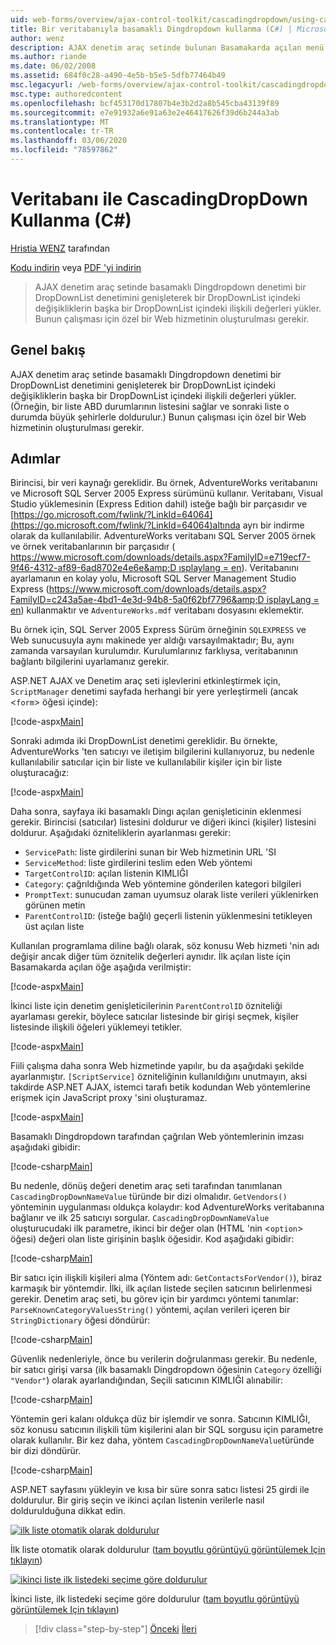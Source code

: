 ```yaml
---
uid: web-forms/overview/ajax-control-toolkit/cascadingdropdown/using-cascadingdropdown-with-a-database-cs
title: Bir veritabanıyla basamaklı Dingdropdown kullanma (C#) | Microsoft Docs
author: wenz
description: AJAX denetim araç setinde bulunan Basamakarda açılan menü denetimi bir DropDownList denetimini genişleterek bir DropDownList içindeki değişikliklerin ilişkili değerleri anormal bir şekilde yükler...
ms.author: riande
ms.date: 06/02/2008
ms.assetid: 684f0c28-a490-4e5b-b5e5-5dfb77464b49
msc.legacyurl: /web-forms/overview/ajax-control-toolkit/cascadingdropdown/using-cascadingdropdown-with-a-database-cs
msc.type: authoredcontent
ms.openlocfilehash: bcf453170d17807b4e3b2d2a8b545cba43139f89
ms.sourcegitcommit: e7e91932a6e91a63e2e46417626f39d6b244a3ab
ms.translationtype: MT
ms.contentlocale: tr-TR
ms.lasthandoff: 03/06/2020
ms.locfileid: "78597862"
---
```

# <a name="using-cascadingdropdown-with-a-database-c"></a>Veritabanı ile CascadingDropDown Kullanma (C#)

[Hristia WENZ](https://github.com/wenz) tarafından

[Kodu indirin](https://download.microsoft.com/download/9/0/7/907760b1-2c60-4f81-aeb6-ca416a573b0d/cascadingdropdown1.cs.zip) veya [PDF 'yi indirin](https://download.microsoft.com/download/2/d/c/2dc10e34-6983-41d4-9c08-f78f5387d32b/cascadingdropdown1CS.pdf)

> AJAX denetim araç setinde basamaklı Dingdropdown denetimi bir DropDownList denetimini genişleterek bir DropDownList içindeki değişikliklerin başka bir DropDownList içindeki ilişkili değerleri yükler. Bunun çalışması için özel bir Web hizmetinin oluşturulması gerekir.

## <a name="overview"></a>Genel bakış

AJAX denetim araç setinde basamaklı Dingdropdown denetimi bir DropDownList denetimini genişleterek bir DropDownList içindeki değişikliklerin başka bir DropDownList içindeki ilişkili değerleri yükler. (Örneğin, bir liste ABD durumlarının listesini sağlar ve sonraki liste o durumda büyük şehirlerle doldurulur.) Bunun çalışması için özel bir Web hizmetinin oluşturulması gerekir.

## <a name="steps"></a>Adımlar

Birincisi, bir veri kaynağı gereklidir. Bu örnek, AdventureWorks veritabanını ve Microsoft SQL Server 2005 Express sürümünü kullanır. Veritabanı, Visual Studio yüklemesinin (Express Edition dahil) isteğe bağlı bir parçasıdır ve [https://go.microsoft.com/fwlink/?LinkId=64064](https://go.microsoft.com/fwlink/?LinkId=64064)altında ayrı bir indirme olarak da kullanılabilir. AdventureWorks veritabanı SQL Server 2005 örnek ve örnek veritabanlarının bir parçasıdır ( [https://www.microsoft.com/downloads/details.aspx?FamilyID=e719ecf7-9f46-4312-af89-6ad8702e4e6e&amp;D ısplaylang = en](https://www.microsoft.com/downloads/details.aspx?FamilyID=e719ecf7-9f46-4312-af89-6ad8702e4e6e&amp;DisplayLang=en)). Veritabanını ayarlamanın en kolay yolu, Microsoft SQL Server Management Studio Express ([https://www.microsoft.com/downloads/details.aspx?FamilyID=c243a5ae-4bd1-4e3d-94b8-5a0f62bf7796&amp;D isplayLang = en](https://www.microsoft.com/downloads/details.aspx?FamilyID=c243a5ae-4bd1-4e3d-94b8-5a0f62bf7796&amp;DisplayLang=en)) kullanmaktır ve `AdventureWorks.mdf` veritabanı dosyasını eklemektir.

Bu örnek için, SQL Server 2005 Express Sürüm örneğinin `SQLEXPRESS` ve Web sunucusuyla aynı makinede yer aldığı varsayılmaktadır; Bu, aynı zamanda varsayılan kurulumdır. Kurulumlarınız farklıysa, veritabanının bağlantı bilgilerini uyarlamanız gerekir.

ASP.NET AJAX ve Denetim araç seti işlevlerini etkinleştirmek için, `ScriptManager` denetimi sayfada herhangi bir yere yerleştirmeli (ancak &lt;`form`&gt; öğesi içinde):

[!code-aspx[Main](using-cascadingdropdown-with-a-database-cs/samples/sample1.aspx)]

Sonraki adımda iki DropDownList denetimi gereklidir. Bu örnekte, AdventureWorks 'ten satıcıyı ve iletişim bilgilerini kullanıyoruz, bu nedenle kullanılabilir satıcılar için bir liste ve kullanılabilir kişiler için bir liste oluşturacağız:

[!code-aspx[Main](using-cascadingdropdown-with-a-database-cs/samples/sample2.aspx)]

Daha sonra, sayfaya iki basamaklı Dingı açılan genişleticinin eklenmesi gerekir. Birincisi (satıcılar) listesini doldurur ve diğeri ikinci (kişiler) listesini doldurur. Aşağıdaki özniteliklerin ayarlanması gerekir:

- `ServicePath`: liste girdilerini sunan bir Web hizmetinin URL 'SI
- `ServiceMethod`: liste girdilerini teslim eden Web yöntemi
- `TargetControlID`: açılan listenin KIMLIĞI
- `Category`: çağrıldığında Web yöntemine gönderilen kategori bilgileri
- `PromptText`: sunucudan zaman uyumsuz olarak liste verileri yüklenirken görünen metin
- `ParentControlID`: (isteğe bağlı) geçerli listenin yüklenmesini tetikleyen üst açılan liste

Kullanılan programlama diline bağlı olarak, söz konusu Web hizmeti 'nin adı değişir ancak diğer tüm öznitelik değerleri aynıdır. İlk açılan liste için Basamakarda açılan öğe aşağıda verilmiştir:

[!code-aspx[Main](using-cascadingdropdown-with-a-database-cs/samples/sample3.aspx)]

İkinci liste için denetim genişleticilerinin `ParentControlID` özniteliği ayarlaması gerekir, böylece satıcılar listesinde bir girişi seçmek, kişiler listesinde ilişkili öğeleri yüklemeyi tetikler.

[!code-aspx[Main](using-cascadingdropdown-with-a-database-cs/samples/sample4.aspx)]

Fiili çalışma daha sonra Web hizmetinde yapılır, bu da aşağıdaki şekilde ayarlanmıştır. `[ScriptService]` özniteliğinin kullanıldığını unutmayın, aksi takdirde ASP.NET AJAX, istemci tarafı betik kodundan Web yöntemlerine erişmek için JavaScript proxy 'sini oluşturamaz.

[!code-aspx[Main](using-cascadingdropdown-with-a-database-cs/samples/sample5.aspx)]

Basamaklı Dingdropdown tarafından çağrılan Web yöntemlerinin imzası aşağıdaki gibidir:

[!code-csharp[Main](using-cascadingdropdown-with-a-database-cs/samples/sample6.cs)]

Bu nedenle, dönüş değeri denetim araç seti tarafından tanımlanan `CascadingDropDownNameValue` türünde bir dizi olmalıdır. `GetVendors()` yönteminin uygulanması oldukça kolaydır: kod AdventureWorks veritabanına bağlanır ve ilk 25 satıcıyı sorgular. `CascadingDropDownNameValue` oluşturucudaki ilk parametre, ikinci bir değer olan (HTML 'nin &lt;`option`&gt; öğesi) değeri olan liste girişinin başlık öğesidir. Kod aşağıdaki gibidir:

[!code-csharp[Main](using-cascadingdropdown-with-a-database-cs/samples/sample7.cs)]

Bir satıcı için ilişkili kişileri alma (Yöntem adı: `GetContactsForVendor()`), biraz karmaşık bir yöntemdir. İlki, ilk açılan listede seçilen satıcının belirlenmesi gerekir. Denetim araç seti, bu görev için bir yardımcı yöntemi tanımlar: `ParseKnownCategoryValuesString()` yöntemi, açılan verileri içeren bir `StringDictionary` öğesi döndürür:

[!code-csharp[Main](using-cascadingdropdown-with-a-database-cs/samples/sample8.cs)]

Güvenlik nedenleriyle, önce bu verilerin doğrulanması gerekir. Bu nedenle, bir satıcı girişi varsa (ilk basamaklı Dingdropdown öğesinin `Category` özelliği `"Vendor"`) olarak ayarlandığından, Seçili satıcının KIMLIĞI alınabilir:

[!code-csharp[Main](using-cascadingdropdown-with-a-database-cs/samples/sample9.cs)]

Yöntemin geri kalanı oldukça düz bir işlemdir ve sonra. Satıcının KIMLIĞI, söz konusu satıcının ilişkili tüm kişilerini alan bir SQL sorgusu için parametre olarak kullanılır. Bir kez daha, yöntem `CascadingDropDownNameValue`türünde bir dizi döndürür.

[!code-csharp[Main](using-cascadingdropdown-with-a-database-cs/samples/sample10.cs)]

ASP.NET sayfasını yükleyin ve kısa bir süre sonra satıcı listesi 25 girdi ile doldurulur. Bir giriş seçin ve ikinci açılan listenin verilerle nasıl doldurulduğuna dikkat edin.

[![ilk liste otomatik olarak doldurulur](using-cascadingdropdown-with-a-database-cs/_static/image2.png)](using-cascadingdropdown-with-a-database-cs/_static/image1.png)

İlk liste otomatik olarak doldurulur ([tam boyutlu görüntüyü görüntülemek Için tıklayın](using-cascadingdropdown-with-a-database-cs/_static/image3.png))

[![ikinci liste ilk listedeki seçime göre doldurulur](using-cascadingdropdown-with-a-database-cs/_static/image5.png)](using-cascadingdropdown-with-a-database-cs/_static/image4.png)

İkinci liste, ilk listedeki seçime göre doldurulur ([tam boyutlu görüntüyü görüntülemek Için tıklayın](using-cascadingdropdown-with-a-database-cs/_static/image6.png))

> [!div class="step-by-step"]
> [Önceki](filling-a-list-using-cascadingdropdown-cs.md)
> [İleri](presetting-list-entries-with-cascadingdropdown-cs.md)
